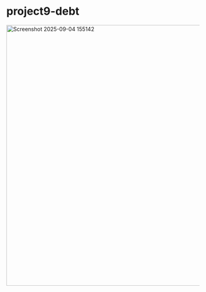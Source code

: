 # project9-debt
<img width="1372" height="680" alt="Screenshot 2025-09-04 155142" src="https://github.com/user-attachments/assets/c29e1bfa-606b-4269-ae51-5032a73f0cdd" />

